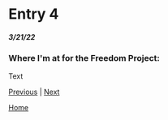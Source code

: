 # Entry 4
##### 3/21/22


### Where I'm at for the Freedom Project: 




Text

[Previous](entry03.md) | [Next](entry05.md)

[Home](../README.md)

